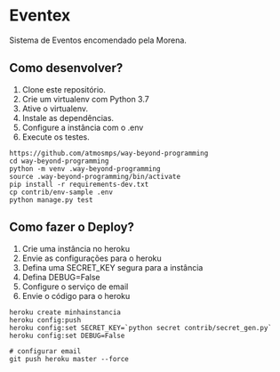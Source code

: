 # Eventex

Sistema de Eventos encomendado pela Morena.

## Como desenvolver?

1. Clone este repositório.
2. Crie um virtualenv com Python 3.7
3. Ative o virtualenv.
4. Instale as dependências.
5. Configure a instância com o .env
6. Execute os testes.

```console
https://github.com/atmosmps/way-beyond-programming
cd way-beyond-programming
python -m venv .way-beyond-programming
source .way-beyond-programming/bin/activate
pip install -r requirements-dev.txt
cp contrib/env-sample .env
python manage.py test
```

## Como fazer o Deploy?

1. Crie uma instância no heroku
2. Envie as configurações para o heroku
3. Defina uma SECRET_KEY segura para a instância
4. Defina DEBUG=False
5. Configure o serviço de email
6. Envie o código para o heroku

```console
heroku create minhainstancia
heroku config:push
heroku config:set SECRET_KEY=`python secret contrib/secret_gen.py`
heroku config:set DEBUG=False

# configurar email
git push heroku master --force
```
